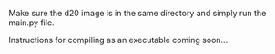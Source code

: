 Make sure the d20 image is in the same directory and simply run the main.py file.

Instructions for compiling as an executable coming soon...

